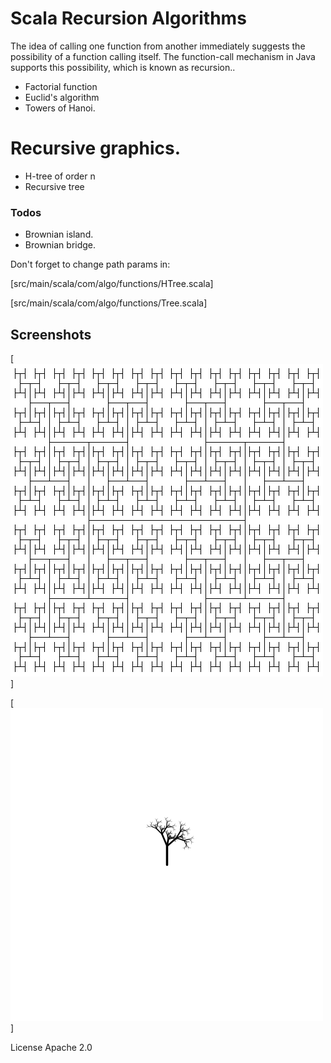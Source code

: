 # Scala Recursion Algorithms

The idea of calling one function from another immediately suggests the possibility of a function calling itself. The function-call mechanism in Java supports this possibility, which is known as recursion..

  - Factorial function
  - Euclid's algorithm
  - Towers of Hanoi.

# Recursive graphics.

  - H-tree of order n
  - Recursive tree

### Todos

 - Brownian island.
 - Brownian bridge.

Don't forget to change path params in:

[src/main/scala/com/algo/functions/HTree.scala]

[src/main/scala/com/algo/functions/Tree.scala]

## Screenshots

[![N|Solid](https://raw.githubusercontent.com/snavruzov/scala_recursion/master/drawing.png?raw=true)]

[![N|Solid](https://raw.githubusercontent.com/snavruzov/scala_recursion/master/drawingTree.png?raw=true)]

License
Apache 2.0
